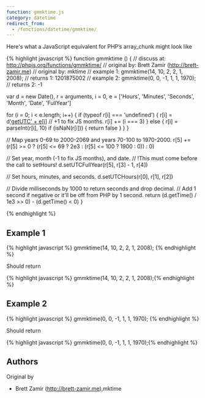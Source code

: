 ```yaml
---
function: gmmktime.js
category: datetime
redirect_from:
  - /functions/datetime/gmmktime/
---
```


<!-- WARNING! This file is auto generated by `npm run web:inject`, do not edit by hand -->

Here's what a JavaScript equivalent for PHP’s array_chunk might look like

{% highlight javascript %}
function gmmktime () {
  //  discuss at: http://phpjs.org/functions/gmmktime/
  // original by: Brett Zamir (http://brett-zamir.me)
  // original by: mktime
  //   example 1: gmmktime(14, 10, 2, 2, 1, 2008);
  //   returns 1: 1201875002
  //   example 2: gmmktime(0, 0, -1, 1, 1, 1970);
  //   returns 2: -1

  var d = new Date(),
    r = arguments,
    i = 0,
    e = ['Hours', 'Minutes', 'Seconds', 'Month', 'Date', 'FullYear']

  for (i = 0; i < e.length; i++) {
    if (typeof r[i] === 'undefined') {
      r[i] = d['getUTC' + e[i]]()
      // +1 to fix JS months.
      r[i] += (i === 3)
    } else {
      r[i] = parseInt(r[i], 10)
      if (isNaN(r[i])) {
        return false
      }
    }
  }

  // Map years 0-69 to 2000-2069 and years 70-100 to 1970-2000.
  r[5] += (r[5] >= 0 ? (r[5] <= 69 ? 2e3 : (r[5] <= 100 ? 1900 : 0)) : 0)

  // Set year, month (-1 to fix JS months), and date.
  // !This must come before the call to setHours!
  d.setUTCFullYear(r[5], r[3] - 1, r[4])

  // Set hours, minutes, and seconds.
  d.setUTCHours(r[0], r[1], r[2])

  // Divide milliseconds by 1000 to return seconds and drop decimal.
  // Add 1 second if negative or it'll be off from PHP by 1 second.
  return (d.getTime() / 1e3 >> 0) - (d.getTime() < 0)
}

{% endhighlight %}

## Example 1

{% highlight javascript %}
gmmktime(14, 10, 2, 2, 1, 2008);
{% endhighlight %}

Should return

{% highlight javascript %}
gmmktime(14, 10, 2, 2, 1, 2008);{% endhighlight %}

## Example 2

{% highlight javascript %}
gmmktime(0, 0, -1, 1, 1, 1970);
{% endhighlight %}

Should return

{% highlight javascript %}
gmmktime(0, 0, -1, 1, 1, 1970);{% endhighlight %}


## Authors


Original by

- Brett Zamir (http://brett-zamir.me),mktime

